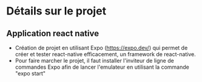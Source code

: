 # Détails sur le projet

## Application react native

- Création de projet en utilisant Expo (https://expo.dev/) qui permet de créer et tester react-native efficacement, un framework de react-native.
- Pour faire marcher le projet, il faut installer l'inviteur de ligne de commandes Expo afin de lancer l'emulateur en utilisant la commande "expo start"
